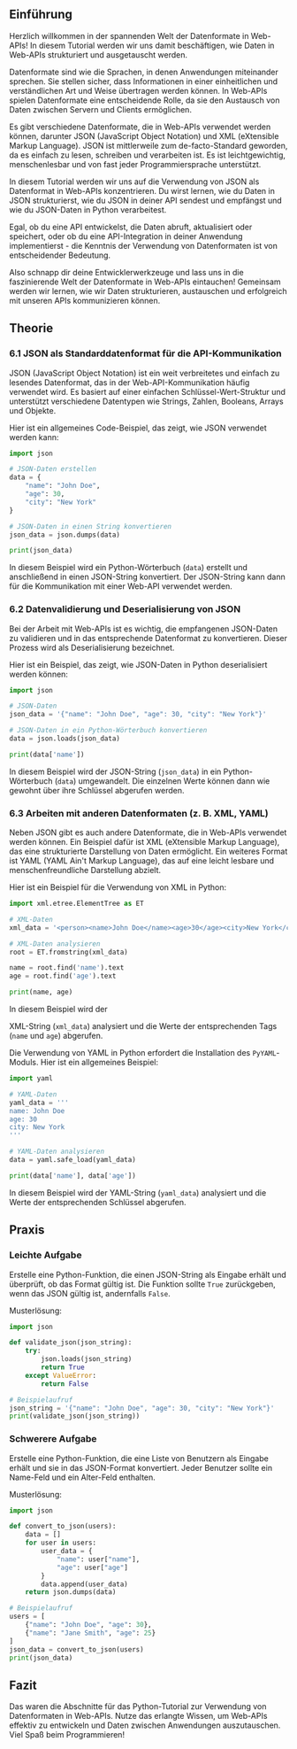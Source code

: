 ## Einführung

Herzlich willkommen in der spannenden Welt der Datenformate in Web-APIs! In diesem Tutorial werden wir uns damit beschäftigen, wie Daten in Web-APIs strukturiert und ausgetauscht werden.

Datenformate sind wie die Sprachen, in denen Anwendungen miteinander sprechen. Sie stellen sicher, dass Informationen in einer einheitlichen und verständlichen Art und Weise übertragen werden können. In Web-APIs spielen Datenformate eine entscheidende Rolle, da sie den Austausch von Daten zwischen Servern und Clients ermöglichen.

Es gibt verschiedene Datenformate, die in Web-APIs verwendet werden können, darunter JSON (JavaScript Object Notation) und XML (eXtensible Markup Language). JSON ist mittlerweile zum de-facto-Standard geworden, da es einfach zu lesen, schreiben und verarbeiten ist. Es ist leichtgewichtig, menschenlesbar und von fast jeder Programmiersprache unterstützt.

In diesem Tutorial werden wir uns auf die Verwendung von JSON als Datenformat in Web-APIs konzentrieren. Du wirst lernen, wie du Daten in JSON strukturierst, wie du JSON in deiner API sendest und empfängst und wie du JSON-Daten in Python verarbeitest.

Egal, ob du eine API entwickelst, die Daten abruft, aktualisiert oder speichert, oder ob du eine API-Integration in deiner Anwendung implementierst - die Kenntnis der Verwendung von Datenformaten ist von entscheidender Bedeutung.

Also schnapp dir deine Entwicklerwerkzeuge und lass uns in die faszinierende Welt der Datenformate in Web-APIs eintauchen! Gemeinsam werden wir lernen, wie wir Daten strukturieren, austauschen und erfolgreich mit unseren APIs kommunizieren können.

## Theorie

### 6.1 JSON als Standarddatenformat für die API-Kommunikation

JSON (JavaScript Object Notation) ist ein weit verbreitetes und einfach zu lesendes Datenformat, das in der Web-API-Kommunikation häufig verwendet wird. Es basiert auf einer einfachen Schlüssel-Wert-Struktur und unterstützt verschiedene Datentypen wie Strings, Zahlen, Booleans, Arrays und Objekte.

Hier ist ein allgemeines Code-Beispiel, das zeigt, wie JSON verwendet werden kann:

```python
import json

# JSON-Daten erstellen
data = {
    "name": "John Doe",
    "age": 30,
    "city": "New York"
}

# JSON-Daten in einen String konvertieren
json_data = json.dumps(data)

print(json_data)
```

In diesem Beispiel wird ein Python-Wörterbuch (`data`) erstellt und anschließend in einen JSON-String konvertiert. Der JSON-String kann dann für die Kommunikation mit einer Web-API verwendet werden.

### 6.2 Datenvalidierung und Deserialisierung von JSON

Bei der Arbeit mit Web-APIs ist es wichtig, die empfangenen JSON-Daten zu validieren und in das entsprechende Datenformat zu konvertieren. Dieser Prozess wird als Deserialisierung bezeichnet.

Hier ist ein Beispiel, das zeigt, wie JSON-Daten in Python deserialisiert werden können:

```python
import json

# JSON-Daten
json_data = '{"name": "John Doe", "age": 30, "city": "New York"}'

# JSON-Daten in ein Python-Wörterbuch konvertieren
data = json.loads(json_data)

print(data['name'])
```

In diesem Beispiel wird der JSON-String (`json_data`) in ein Python-Wörterbuch (`data`) umgewandelt. Die einzelnen Werte können dann wie gewohnt über ihre Schlüssel abgerufen werden.

### 6.3 Arbeiten mit anderen Datenformaten (z. B. XML, YAML)

Neben JSON gibt es auch andere Datenformate, die in Web-APIs verwendet werden können. Ein Beispiel dafür ist XML (eXtensible Markup Language), das eine strukturierte Darstellung von Daten ermöglicht. Ein weiteres Format ist YAML (YAML Ain't Markup Language), das auf eine leicht lesbare und menschenfreundliche Darstellung abzielt.

Hier ist ein Beispiel für die Verwendung von XML in Python:

```python
import xml.etree.ElementTree as ET

# XML-Daten
xml_data = '<person><name>John Doe</name><age>30</age><city>New York</city></person>'

# XML-Daten analysieren
root = ET.fromstring(xml_data)

name = root.find('name').text
age = root.find('age').text

print(name, age)
```

In diesem Beispiel wird der

 XML-String (`xml_data`) analysiert und die Werte der entsprechenden Tags (`name` und `age`) abgerufen.

Die Verwendung von YAML in Python erfordert die Installation des `PyYAML`-Moduls. Hier ist ein allgemeines Beispiel:

```python
import yaml

# YAML-Daten
yaml_data = '''
name: John Doe
age: 30
city: New York
'''

# YAML-Daten analysieren
data = yaml.safe_load(yaml_data)

print(data['name'], data['age'])
```

In diesem Beispiel wird der YAML-String (`yaml_data`) analysiert und die Werte der entsprechenden Schlüssel abgerufen.

## Praxis

### Leichte Aufgabe

Erstelle eine Python-Funktion, die einen JSON-String als Eingabe erhält und überprüft, ob das Format gültig ist. Die Funktion sollte `True` zurückgeben, wenn das JSON gültig ist, andernfalls `False`.

Musterlösung:

```python
import json

def validate_json(json_string):
    try:
        json.loads(json_string)
        return True
    except ValueError:
        return False

# Beispielaufruf
json_string = '{"name": "John Doe", "age": 30, "city": "New York"}'
print(validate_json(json_string))
```

### Schwerere Aufgabe

Erstelle eine Python-Funktion, die eine Liste von Benutzern als Eingabe erhält und sie in das JSON-Format konvertiert. Jeder Benutzer sollte ein Name-Feld und ein Alter-Feld enthalten.

Musterlösung:

```python
import json

def convert_to_json(users):
    data = []
    for user in users:
        user_data = {
            "name": user["name"],
            "age": user["age"]
        }
        data.append(user_data)
    return json.dumps(data)

# Beispielaufruf
users = [
    {"name": "John Doe", "age": 30},
    {"name": "Jane Smith", "age": 25}
]
json_data = convert_to_json(users)
print(json_data)
```

## Fazit

Das waren die Abschnitte für das Python-Tutorial zur Verwendung von Datenformaten in Web-APIs. Nutze das erlangte Wissen, um Web-APIs effektiv zu entwickeln und Daten zwischen Anwendungen auszutauschen. Viel Spaß beim Programmieren!
